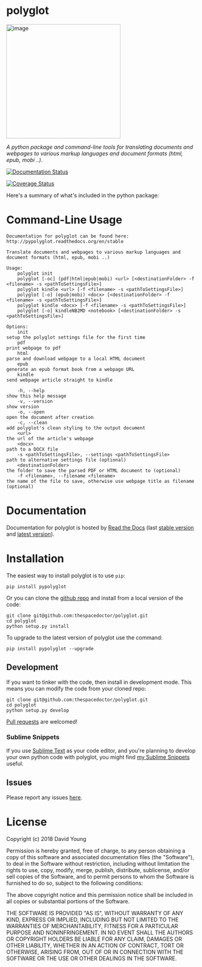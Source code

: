 polyglot
========

<img src="http://i.imgur.com/eifuDPP.png" alt="image" width="300" />

*A python package and command-line tools for translating documents and
webpages to various markup languages and document formats (html, epub,
mobi ..)*.

[![Documentation Status](https://readthedocs.org/projects/pypolyglot/badge/)](http://pypolyglot.readthedocs.io/en/latest/?badge)

[![Coverage Status](https://cdn.jsdelivr.net/gh/thespacedoctor/polyglot@master/coverage.svg)](https://cdn.jsdelivr.net/gh/thespacedoctor/polyglot@master/htmlcov/index.html)

Here's a summary of what's included in the python package:

Command-Line Usage
==================

    Documentation for polyglot can be found here: http://pypolyglot.readthedocs.org/en/stable

    Translate documents and webpages to various markup languages and document formats (html, epub, mobi ..)

    Usage:
        polyglot init
        polyglot [-oc] (pdf|html|epub|mobi) <url> [<destinationFolder> -f <filename> -s <pathToSettingsFile>]
        polyglot kindle <url> [-f <filename> -s <pathToSettingsFile>]
        polyglot [-o] (epub|mobi) <docx> [<destinationFolder> -f <filename> -s <pathToSettingsFile>]
        polyglot kindle <docx> [-f <filename> -s <pathToSettingsFile>]
        polyglot [-o] kindleNB2MD <notebook> [<destinationFolder> -s <pathToSettingsFile>]

    Options:
        init                                                            setup the polyglot settings file for the first time
        pdf                                                             print webpage to pdf
        html                                                            parse and download webpage to a local HTML document
        epub                                                            generate an epub format book from a webpage URL
        kindle                                                          send webpage article straight to kindle

        -h, --help                                                      show this help message
        -v, --version                                                   show version
        -o, --open                                                      open the document after creation
        -c, --clean                                                     add polyglot's clean styling to the output document
        <url>                                                           the url of the article's webpage
        <docx>                                                          path to a DOCX file
        -s <pathToSettingsFile>, --settings <pathToSettingsFile>        path to alternative settings file (optional)
        <destinationFolder>                                             the folder to save the parsed PDF or HTML document to (optional)
        -f <filename>, --filename <filename>                            the name of the file to save, otherwise use webpage title as filename (optional)

Documentation
=============

Documentation for polyglot is hosted by [Read the
Docs](http://pypolyglot.readthedocs.org/en/stable/) (last [stable
version](http://pypolyglot.readthedocs.org/en/stable/) and [latest
version](http://pypolyglot.readthedocs.org/en/latest/)).

Installation
============

The easiest way to install polyglot is to use `pip`:

    pip install pypolyglot

Or you can clone the [github
repo](https://github.com/thespacedoctor/polyglot) and install from a
local version of the code:

    git clone git@github.com:thespacedoctor/polyglot.git
    cd polyglot
    python setup.py install

To upgrade to the latest version of polyglot use the command:

    pip install pypolyglot --upgrade

Development
-----------

If you want to tinker with the code, then install in development mode.
This means you can modify the code from your cloned repo:

    git clone git@github.com:thespacedoctor/polyglot.git
    cd polyglot
    python setup.py develop

[Pull requests](https://github.com/thespacedoctor/polyglot/pulls) are
welcomed!

### Sublime Snippets

If you use [Sublime Text](https://www.sublimetext.com/) as your code
editor, and you're planning to develop your own python code with
polyglot, you might find [my Sublime
Snippets](https://github.com/thespacedoctor/polyglot-Sublime-Snippets)
useful.

Issues
------

Please report any issues
[here](https://github.com/thespacedoctor/polyglot/issues).

License
=======

Copyright (c) 2018 David Young

Permission is hereby granted, free of charge, to any person obtaining a
copy of this software and associated documentation files (the
"Software"), to deal in the Software without restriction, including
without limitation the rights to use, copy, modify, merge, publish,
distribute, sublicense, and/or sell copies of the Software, and to
permit persons to whom the Software is furnished to do so, subject to
the following conditions:

The above copyright notice and this permission notice shall be included
in all copies or substantial portions of the Software.

THE SOFTWARE IS PROVIDED "AS IS", WITHOUT WARRANTY OF ANY KIND, EXPRESS
OR IMPLIED, INCLUDING BUT NOT LIMITED TO THE WARRANTIES OF
MERCHANTABILITY, FITNESS FOR A PARTICULAR PURPOSE AND NONINFRINGEMENT.
IN NO EVENT SHALL THE AUTHORS OR COPYRIGHT HOLDERS BE LIABLE FOR ANY
CLAIM, DAMAGES OR OTHER LIABILITY, WHETHER IN AN ACTION OF CONTRACT,
TORT OR OTHERWISE, ARISING FROM, OUT OF OR IN CONNECTION WITH THE
SOFTWARE OR THE USE OR OTHER DEALINGS IN THE SOFTWARE.
